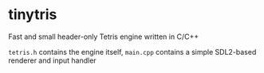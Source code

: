 # tinytris
Fast and small header-only Tetris engine written in C/C++

`tetris.h` contains the engine itself, `main.cpp` contains a simple SDL2-based renderer and input handler
